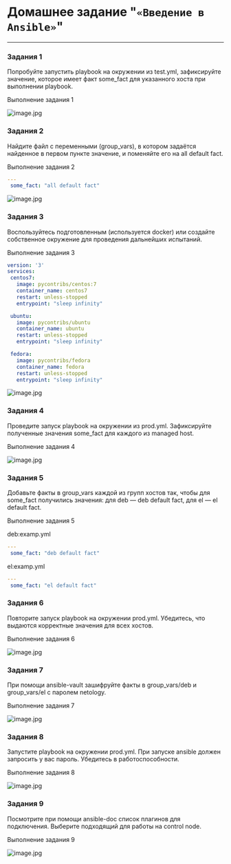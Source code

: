 # Домашнее задание "`«Введение в Ansible»`"   

---

### Задания 1
Попробуйте запустить playbook на окружении из test.yml, зафиксируйте значение, которое имеет факт some_fact для указанного хоста при выполнении playbook.

Выполнение задания 1

![image.jpg](https://github.com/Byzgaev-I/Ansible-Intro/blob/main/1.png) 


### Задания 2
Найдите файл с переменными (group_vars), в котором задаётся найденное в первом пункте значение, и поменяйте его на all default fact.

Выполнение задания 2

 ```yml
---
  some_fact: "all default fact"
```

![image.jpg](https://github.com/Byzgaev-I/Ansible-Intro/blob/main/2.png) 


### Задания 3 
Воспользуйтесь подготовленным (используется docker) или создайте собственное окружение для проведения дальнейших испытаний.

Выполнение задания 3

 ```yml
version: '3'
services:
  centos7:
    image: pycontribs/centos:7
    container_name: centos7
    restart: unless-stopped
    entrypoint: "sleep infinity"

  ubuntu:
    image: pycontribs/ubuntu
    container_name: ubuntu
    restart: unless-stopped
    entrypoint: "sleep infinity"

  fedora:
    image: pycontribs/fedora
    container_name: fedora
    restart: unless-stopped
    entrypoint: "sleep infinity"
```

![image.jpg](https://github.com/Byzgaev-I/Ansible-Intro/blob/main/3.png) 

### Задания 4
Проведите запуск playbook на окружении из prod.yml. Зафиксируйте полученные значения some_fact для каждого из managed host.

Выполнение задания 4 

![image.jpg](https://github.com/Byzgaev-I/Ansible-Intro/blob/main/4.png) 


### Задания 5
Добавьте факты в group_vars каждой из групп хостов так, чтобы для some_fact получились значения: для deb — deb default fact, для el — el default fact.

Выполнение задания 5

deb:examp.yml

 ```yml
---
  some_fact: "deb default fact"
```
el:examp.yml

 ```yml
---
  some_fact: "el default fact"
```

### Задания 6
Повторите запуск playbook на окружении prod.yml. Убедитесь, что выдаются корректные значения для всех хостов.

Выполнение задания 6

![image.jpg](https://github.com/Byzgaev-I/Ansible-Intro/blob/main/6.png)

### Задания 7
При помощи ansible-vault зашифруйте факты в group_vars/deb и group_vars/el с паролем netology.

Выполнение задания 7

![image.jpg](https://github.com/Byzgaev-I/Ansible-Intro/blob/main/7.png) 


### Задания 8
Запустите playbook на окружении prod.yml. При запуске ansible должен запросить у вас пароль. Убедитесь в работоспособности.

Выполнение задания 8

![image.jpg](https://github.com/Byzgaev-I/Ansible-Intro/blob/main/9.png)


### Задания 9
Посмотрите при помощи ansible-doc список плагинов для подключения. Выберите подходящий для работы на control node.

Выполнение задания 9

![image.jpg](https://github.com/Byzgaev-I/Ansible-Intro/blob/main/9.png)




























